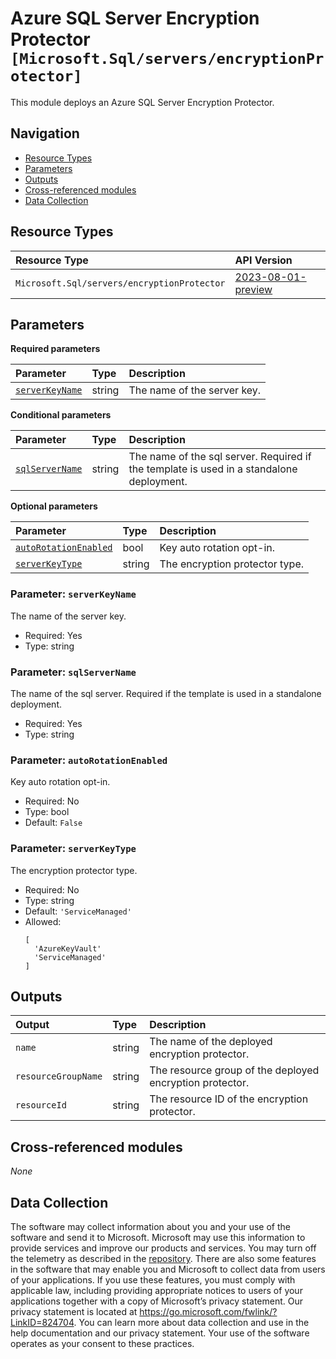 # Azure SQL Server Encryption Protector `[Microsoft.Sql/servers/encryptionProtector]`

This module deploys an Azure SQL Server Encryption Protector.

## Navigation

- [Resource Types](#Resource-Types)
- [Parameters](#Parameters)
- [Outputs](#Outputs)
- [Cross-referenced modules](#Cross-referenced-modules)
- [Data Collection](#Data-Collection)

## Resource Types

| Resource Type | API Version |
| :-- | :-- |
| `Microsoft.Sql/servers/encryptionProtector` | [2023-08-01-preview](https://learn.microsoft.com/en-us/azure/templates/Microsoft.Sql/servers/encryptionProtector) |

## Parameters

**Required parameters**

| Parameter | Type | Description |
| :-- | :-- | :-- |
| [`serverKeyName`](#parameter-serverkeyname) | string | The name of the server key. |

**Conditional parameters**

| Parameter | Type | Description |
| :-- | :-- | :-- |
| [`sqlServerName`](#parameter-sqlservername) | string | The name of the sql server. Required if the template is used in a standalone deployment. |

**Optional parameters**

| Parameter | Type | Description |
| :-- | :-- | :-- |
| [`autoRotationEnabled`](#parameter-autorotationenabled) | bool | Key auto rotation opt-in. |
| [`serverKeyType`](#parameter-serverkeytype) | string | The encryption protector type. |

### Parameter: `serverKeyName`

The name of the server key.

- Required: Yes
- Type: string

### Parameter: `sqlServerName`

The name of the sql server. Required if the template is used in a standalone deployment.

- Required: Yes
- Type: string

### Parameter: `autoRotationEnabled`

Key auto rotation opt-in.

- Required: No
- Type: bool
- Default: `False`

### Parameter: `serverKeyType`

The encryption protector type.

- Required: No
- Type: string
- Default: `'ServiceManaged'`
- Allowed:
  ```Bicep
  [
    'AzureKeyVault'
    'ServiceManaged'
  ]
  ```


## Outputs

| Output | Type | Description |
| :-- | :-- | :-- |
| `name` | string | The name of the deployed encryption protector. |
| `resourceGroupName` | string | The resource group of the deployed encryption protector. |
| `resourceId` | string | The resource ID of the encryption protector. |

## Cross-referenced modules

_None_

## Data Collection

The software may collect information about you and your use of the software and send it to Microsoft. Microsoft may use this information to provide services and improve our products and services. You may turn off the telemetry as described in the [repository](https://aka.ms/avm/telemetry). There are also some features in the software that may enable you and Microsoft to collect data from users of your applications. If you use these features, you must comply with applicable law, including providing appropriate notices to users of your applications together with a copy of Microsoft’s privacy statement. Our privacy statement is located at <https://go.microsoft.com/fwlink/?LinkID=824704>. You can learn more about data collection and use in the help documentation and our privacy statement. Your use of the software operates as your consent to these practices.
